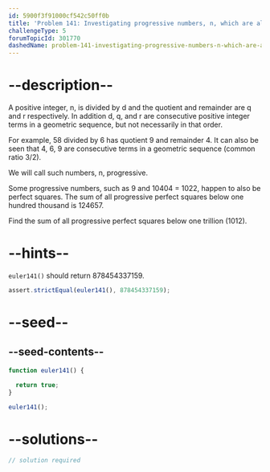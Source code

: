 ```yaml
---
id: 5900f3f91000cf542c50ff0b
title: 'Problem 141: Investigating progressive numbers, n, which are also square'
challengeType: 5
forumTopicId: 301770
dashedName: problem-141-investigating-progressive-numbers-n-which-are-also-square
---
```


# --description--

A positive integer, n, is divided by d and the quotient and remainder are q and r respectively. In addition d, q, and r are consecutive positive integer terms in a geometric sequence, but not necessarily in that order.

For example, 58 divided by 6 has quotient 9 and remainder 4. It can also be seen that 4, 6, 9 are consecutive terms in a geometric sequence (common ratio 3/2).

We will call such numbers, n, progressive.

Some progressive numbers, such as 9 and 10404 = 1022, happen to also be perfect squares. The sum of all progressive perfect squares below one hundred thousand is 124657.

Find the sum of all progressive perfect squares below one trillion (1012).

# --hints--

`euler141()` should return 878454337159.

```js
assert.strictEqual(euler141(), 878454337159);
```

# --seed--

## --seed-contents--

```js
function euler141() {

  return true;
}

euler141();
```

# --solutions--

```js
// solution required
```
